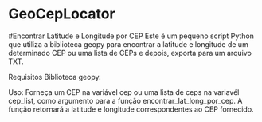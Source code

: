 # GeoCepLocator
#Encontrar Latitude e Longitude por CEP
Este é um pequeno script Python que utiliza a biblioteca geopy para encontrar a latitude e longitude de um determinado CEP ou uma lista de CEPs e depois, exporta para um arquivo TXT.

Requisitos
Biblioteca geopy.

Uso:
Forneça um CEP na variável cep ou uma lista de ceps na variavél cep_list, como argumento para a função encontrar_lat_long_por_cep.
A função retornará a latitude e longitude correspondentes ao CEP fornecido.
